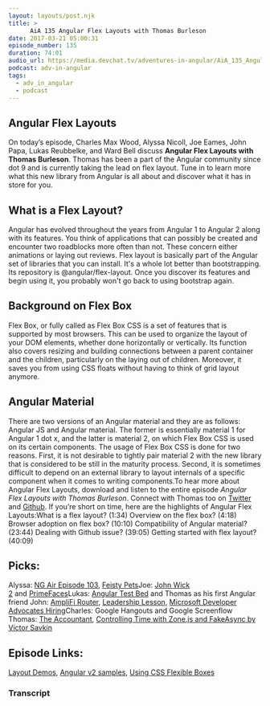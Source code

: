 ```yaml
---
layout: layouts/post.njk
title: >
      AiA 135 Angular Flex Layouts with Thomas Burleson
date: 2017-03-21 05:00:31
episode_number: 135
duration: 74:01
audio_url: https://media.devchat.tv/adventures-in-angular/AiA_135_Angular_Flex_Layouts_with_Thomas_Burleson.mp3
podcast: adv-in-angular
tags: 
  - adv_in_angular
  - podcast
---
```


## **Angular Flex Layouts**
On today’s episode, Charles Max Wood, Alyssa Nicoll, Joe Eames, John Papa, Lukas Reubbelke, and Ward Bell discuss **Angular Flex Layouts with Thomas Burleson**. Thomas has been a part of the Angular community since dot 9 and is currently taking the lead on flex layout. Tune in to learn more what this new library from Angular is all about and discover what it has in store for you.
## **What is a Flex Layout?**
Angular has evolved throughout the years from Angular 1 to Angular 2 along with its features. You think of applications that can possibly be&nbsp;created and encounter two roadblocks more often than not. These concern either animations or laying out reviews. Flex layout is basically part of the Angular set of libraries that you can install. It's a whole lot better than bootstrapping. Its repository is @angular/flex-layout. Once you discover its features and begin using it, you probably won't go back to using bootstrap again.
## **Background on Flex Box**
Flex Box,&nbsp;or fully called as Flex Box CSS is a set of features that is supported by most browsers. This can be used to organize the layout of your DOM elements, whether done horizontally or vertically. Its function also covers resizing and building connections between a parent container and the children, particularly on the laying out of children. Moreover, it saves you&nbsp;from using CSS floats without having to think of grid layout anymore.
## **Angular Material**
There are two versions of an&nbsp;Angular material and they are as follows: Angular JS and Angular material. The former is essentially material 1 for Angular 1 dot x, and the latter is material 2, on which Flex Box CSS is used on its certain components. The usage of Flex Box CSS is done for two reasons. First, it is not desirable to tightly pair material 2 with the new library that is considered to be still in the maturity process. Second, it is sometimes difficult to depend on an external library to layout internals of a specific component when it comes to writing components.To hear more about Angular Flex Layouts,&nbsp;download and listen to the entire episode _Angular Flex Layouts with Thomas Burleson_. Connect with Thomas too on [Twitter](https://twitter.com/thomasburleson?lang=en) and [Github](https://github.com/angular).&nbsp;If you’re short on time, here are the highlights of Angular Flex Layouts:What is a flex layout? (1:34) Overview on the&nbsp;flex box? (4:18) Browser adoption on flex box? (10:10) Compatibility of Angular material? (23:44) Dealing with Github issue? (39:05) Getting started with flex layout? (40:09)
## **Picks:**
Alyssa: [NG Air Episode 103](http://audio.angularair.com/e/ngair-103-animation-in-angular-with-matias-niemela/), [Feisty Pets](https://www.walmart.com/ip/Feisty-Pets-8-5-Glenda-Glitterpoop-Unicorn-Plush/954146652)Joe: [John Wick 2](http://www.imdb.com/title/tt4425200/)&nbsp;and&nbsp;[PrimeFaces](https://www.primefaces.org/primeng/)Lukas: [Angular Test Bed](https://angular.io/docs/js/latest/api/core/testing/index/TestBed-class.html)&nbsp;and Thomas as his first Angular friend John: [AmpliFi Router](https://amplifi.com/),&nbsp;[Leadership Lesson](https://twitter.com/John_Papa/status/834940039008247808), [Microsoft Developer Advocates Hiring](https://twitter.com/John_Papa/status/832706103343341569)Charles:&nbsp;Google Hangouts and Google Screenflow Thomas: [The Accountant](http://www.imdb.com/title/tt2140479/), [Controlling Time with Zone.js and FakeAsync by Victor Savkin](https://blog.nrwl.io/controlling-time-with-zone-js-and-fakeasync-f0002dfbf48c#.5ft1vhoc6)
## **Episode Links:**
[Layout Demos](https://tburleson-layouts-demos.firebaseapp.com/#/responsive), [Angular v2 samples](http://angular2-first-look.azurewebsites.net/), [Using CSS Flexible Boxes](https://developer.mozilla.org/en-US/docs/Web/CSS/CSS_Flexible_Box_Layout/Using_CSS_flexible_boxes)

### Transcript


